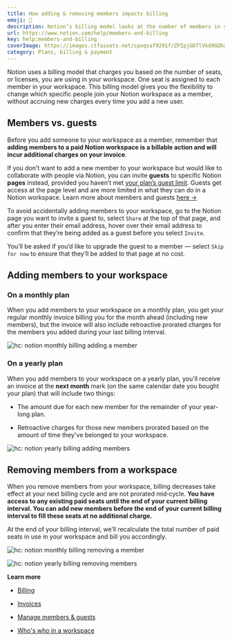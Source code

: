 ```yaml
---
title: How adding & removing members impacts billing
emoji: 👤
description: Notion’s billing model looks at the number of members in your workspace. Learn how adding or removing members can impact your billing 👤
url: https://www.notion.com/help/members-and-billing
key: help:members-and-billing
coverImage: https://images.ctfassets.net/spoqsaf9291f/ZPIpjGDflVkd9GQhac9Rx/d612b8bc3dab47f502d9d49d90618395/Tasks_and_depencenies.png
category: Plans, billing & payment
---
```


Notion uses a billing model that charges you based on the number of seats, or licenses, you are using in your workspace. One seat is assigned to each member in your workspace. This billing model gives you the flexibility to change which specific people join your Notion workspace as a member, without accruing new charges every time you add a new user.

## Members vs. guests

Before you add someone to your workspace as a member, remember that **adding members to a paid Notion workspace is a billable action and will incur additional charges on your invoice**.

If you don’t want to add a new member to your workspace but would like to collaborate with people via Notion, you can invite **guests** to specific Notion **pages** instead, provided you haven’t met [your plan’s guest limit](https://www.notion.com/pricing). Guests get access at the page level and are more limited in what they can do in a Notion workspace. Learn more about members and guests [here →](https://www.notion.com/help/whos-who-in-a-workspace)

To avoid accidentally adding members to your workspace, go to the Notion page you want to invite a guest to, select `Share` at the top of that page, and after you enter their email address, hover over their email address to confirm that they’re being added as a guest before you select `Invite`.

You’ll be asked if you’d like to upgrade the guest to a member — select `Skip for now` to ensure that they’ll be added to that page at no cost.

## Adding members to your workspace

### On a monthly plan

When you add members to your workspace on a monthly plan, you get your regular monthly invoice billing you for the month ahead (including new members), but the invoice will also include retroactive prorated charges for the members you added during your last billing interval.

![hc: notion monthly billing adding a member](https://images.ctfassets.net/spoqsaf9291f/3Op72c9tgCMVuywV4EQ0yz/ed6c67f0b5bf04001df68c6517f65974/Monthly_add.png)

### On a yearly plan

When you add members to your workspace on a yearly plan, you'll receive an invoice at the **next month** mark (on the same calendar date you bought your plan) that will include two things:

* The amount due for each new member for the remainder of your year-long plan.

* Retroactive charges for those new members prorated based on the amount of time they've belonged to your workspace.

![hc: notion yearly billing adding members](https://images.ctfassets.net/spoqsaf9291f/7intuJE2eBGEXM0CSbXzjU/837d07e1e55a673936651905c92ee963/Yearly_add_edit3.png)

## Removing members from a workspace

When you remove members from your workspace, billing decreases take effect at your next billing cycle and are not prorated mid‑cycle. **You have access to any existing paid seats until the end of your current billing interval. You can add new members before the end of your current billing interval to fill these seats at no additional charge.**

At the end of your billing interval, we’ll recalculate the total number of paid seats in use in your workspace and bill you accordingly.

![hc: notion monthly billing removing a member](https://images.ctfassets.net/spoqsaf9291f/1ovpeV5iC5Ipk0TsdBNZDX/70c5469334896231d5cb440e80717a3d/image__2_.png)

![hc: notion yearly billing removing members](https://images.ctfassets.net/spoqsaf9291f/6OflbVOVtfLymq684uwrmi/011068afdd53f4df4a312ee30307b4d3/Yearly_remove_edit.png)

**Learn more**

* [Billing](https://www.notion.com/help/billing)

* [Invoices](https://www.notion.com/help/invoices)

* [Manage members & guests](https://www.notion.com/help/add-members-admins-guests-and-groups)

* [Who's who in a workspace](https://www.notion.com/help/whos-who-in-a-workspace)
